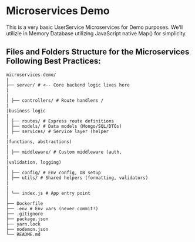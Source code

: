 # Microservices Demo

This is a very basic UserService Microservices for Demo purposes. We'll utilizie in Memory Database utilizing JavaScript native Map() for simplicity.

## Files and Folders Structure for the Microservices Following Best Practices:

```
microservices-demo/
|
├── server/ # <-- Core backend logic lives here
|
|
│ ├── controllers/ # Route handlers /
|
|business logic
|
│ ├── routes/ # Express route definitions
│ ├── models/ # Data models (Mongo/SQL/DTOs)
│ ├── services/ # Service layer (helper
|
|functions, abstractions)
|
│ ├── middleware/ # Custom middleware (auth,
|
|validation, logging)
|
│ ├── config/ # Env config, DB setup
│ ├── utils/ # Shared helpers (formatting, validators)
|
|
│ └── index.js # App entry point
│
├── Dockerfile
├── .env # Env vars (never commit!)
├── .gitignore
├── package.json
├── yarn.lock
├── nodemon.json
└── README.md
```

##
